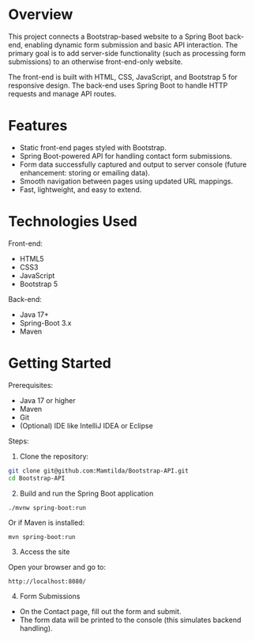 # Overview
This project connects a Bootstrap-based website to a Spring Boot back-end, enabling dynamic form submission and basic API interaction. The primary goal is to add server-side functionality (such as processing form submissions) to an otherwise front-end-only website.

The front-end is built with HTML, CSS, JavaScript, and Bootstrap 5 for responsive design. The back-end uses Spring Boot to handle HTTP requests and manage API routes.

# Features
- Static front-end pages styled with Bootstrap.
- Spring Boot-powered API for handling contact form submissions.
- Form data successfully captured and output to server console (future enhancement: storing or emailing data).
- Smooth navigation between pages using updated URL mappings.
- Fast, lightweight, and easy to extend.

# Technologies Used
Front-end:
- HTML5
- CSS3
- JavaScript
- Bootstrap 5

Back-end:
- Java 17+
- Spring-Boot 3.x
- Maven

# Getting Started
Prerequisites:
- Java 17 or higher
- Maven
- Git
- (Optional) IDE like IntelliJ IDEA or Eclipse

Steps:
1. Clone the repository:
   
```bash
git clone git@github.com:Mamtilda/Bootstrap-API.git
cd Bootstrap-API
```
2. Build and run the Spring Boot application

```./mvnw spring-boot:run```

Or if Maven is installed:

```mvn spring-boot:run```

3. Access the site

Open your browser and go to:

```http://localhost:8080/```

4. Form Submissions

- On the Contact page, fill out the form and submit.
- The form data will be printed to the console (this simulates backend handling).


